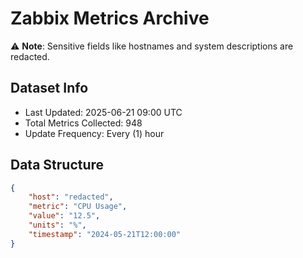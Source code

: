 # Zabbix Metrics Archive

⚠️ **Note**: Sensitive fields like hostnames and system descriptions are redacted.

## Dataset Info
- Last Updated: 2025-06-21 09:00 UTC
- Total Metrics Collected: 948
- Update Frequency: Every (1) hour

## Data Structure
```json
{
    "host": "redacted",
    "metric": "CPU Usage",
    "value": "12.5",
    "units": "%",
    "timestamp": "2024-05-21T12:00:00"
}
```

